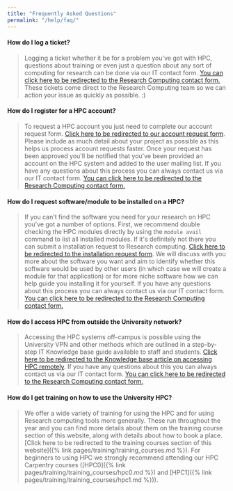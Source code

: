 ```yaml
---
title: "Frequently Asked Questions"
permalink: "/help/faq/"
---
```


#### How do I log a ticket?

>Logging a ticket whether it be for a problem you've got with HPC, questions about training or even just a question about any sort of computing for research can be done via our IT contact form. [You can click here to be redirected to the Research Computing contact form.](https://leeds.service-now.com/it?id=sc_cat_item&sys_id=7587b2530f675f00a82247ece1050eda)
>These tickets come direct to the Research Computing team so we can action your issue as quickly as possible. :)

#### How do I register for a HPC account?

> To request a HPC account you just need to complete our account request form. [Click here to be redirected to our account request form](https://leeds.service-now.com/it?id=sc_cat_item&sys_id=4c002dd70f235f00a82247ece1050ebc). Please include as much detail about your project as possible as this helps us process account requests faster. Once your request has been approved you'll be notified that you've been provided an account on the HPC system and added to the user mailing list. If you have any questions about this process you can always contact us via our IT contact form. [You can click here to be redirected to the Research Computing contact form.](https://leeds.service-now.com/it?id=sc_cat_item&sys_id=7587b2530f675f00a82247ece1050eda)

#### How do I request software/module to be installed on a HPC?

> If you can't find the software you need for your research on HPC you've got a number of options. First, we recommend double checking the HPC modules directly by using the ```module avail``` command to list all installed modules. If it's definitely not there you can submit a installation request to Research computing. [Click here to be redirected to the installation request form](https://leeds.service-now.com/it?id=sc_cat_item&sys_id=48d5a6d70f275f00a82247ece1050ea0). We will discuss with you more about the software you want and aim to identify whether this software would be used by other users (in which case we will create a module for that application) or for more niche software how we can help guide you installing it for yourself. If you have any questions about this process you can always contact us via our IT contact form. [You can click here to be redirected to the Research Computing contact form.](https://leeds.service-now.com/it?id=sc_cat_item&sys_id=7587b2530f675f00a82247ece1050eda)

#### How do I access HPC from outside the University network?

> Accessing the HPC systems off-campus is possible using the University VPN and other methods which are outlined in a step-by-step IT Knowledge base guide available to staff and students. [Click here to be redirected to the Knowledge base article on accessing HPC remotely](https://leeds.service-now.com/it?id=kb_article&sysparm_article=KB0013720). If you have any questions about this you can always contact us via our IT contact form. [You can click here to be redirected to the Research Computing contact form.](https://leeds.service-now.com/it?id=sc_cat_item&sys_id=7587b2530f675f00a82247ece1050eda)


#### How do I get training on how to use the University HPC?

> We offer a wide variety of training for using the HPC and for using Research computing tools more generally. These run throughout the year and you can find more details about them on the training course section of this website, along with details about how to book a place. [Click here to be redirected to the training courses section of this website]({% link pages/training/training_courses.md %}). For beginners to using HPC we strongly recommend attending our HPC Carpentry courses ([HPC0]({% link pages/training/training_courses/hpc0.md %}) and [HPC1]({% link pages/training/training_courses/hpc1.md %})).
